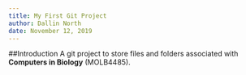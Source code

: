 ```yaml
---
title: My First Git Project
author: Dallin North
date: November 12, 2019
---
```


##Introduction
A git project to store files and folders associated with **Computers in Biology** (MOLB4485).
